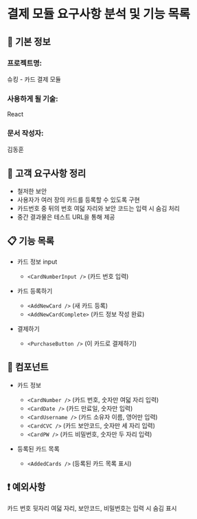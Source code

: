 # 결제 모듈 요구사항 분석 및 기능 목록

## 📌 기본 정보
### 프로젝트명: 
슈킹 - 카드 결제 모듈

### 사용하게 될 기술: 
React

### 문서 작성자: 
김동훈

## 📝 고객 요구사항 정리
- 철저한 보안
- 사용자가 여러 장의 카드를 등록할 수 있도록 구현
- 카드번호 중 뒤의 번호 여덟 자리와 보안 코드는 입력 시 숨김 처리
- 중간 결과물은 테스트 URL을 통해 제공

## 📋 기능 목록
- 카드 정보 input
  - `<CardNumberInput />` (카드 번호 입력)

- 카드 등록하기
  - `<AddNewCard />` (새 카드 등록)
  - `<AddNewCardComplete>` (카드 정보 작성 완료)

- 결제하기
  - `<PurchaseButton />` (이 카드로 결제하기)
 
## 📄 컴포넌트
- 카드 정보
  - `<CardNumber />` (카드 번호, 숫자만 여덟 자리 입력)
  - `<CardDate />` (카드 만료일, 숫자만 입력)
  - `<CardUsername />` (카드 소유자 이름, 영어만 입력)
  - `<CardCVC />` (카드 보안코드, 숫자만 세 자리 입력)
  - `<CardPW />` (카드 비밀번호, 숫자만 두 자리 입력)

- 등록된 카드 목록
  - `<AddedCards />` (등록된 카드 목록 표시)

## ❗ 예외사항
카드 번호 뒷자리 여덟 자리, 보안코드, 비밀번호는 입력 시 숨김 표시

